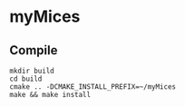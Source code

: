 myMices
=======

Compile
-------

    mkdir build
    cd build
    cmake .. -DCMAKE_INSTALL_PREFIX=~/myMices
    make && make install

